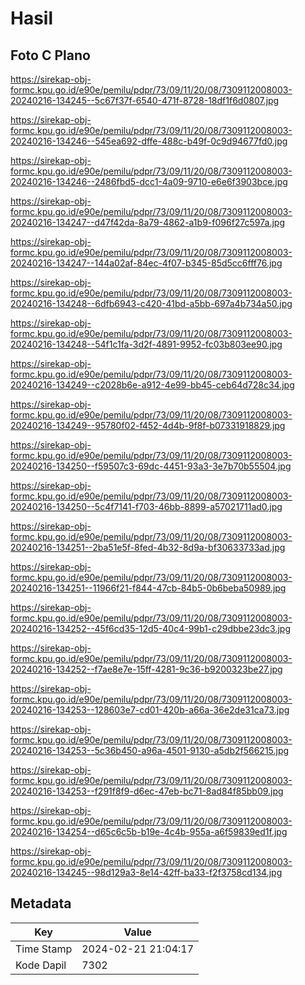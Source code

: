 # Hasil

## Foto C Plano

https://sirekap-obj-formc.kpu.go.id/e90e/pemilu/pdpr/73/09/11/20/08/7309112008003-20240216-134245--5c67f37f-6540-471f-8728-18df1f6d0807.jpg

https://sirekap-obj-formc.kpu.go.id/e90e/pemilu/pdpr/73/09/11/20/08/7309112008003-20240216-134246--545ea692-dffe-488c-b49f-0c9d94677fd0.jpg

https://sirekap-obj-formc.kpu.go.id/e90e/pemilu/pdpr/73/09/11/20/08/7309112008003-20240216-134246--2486fbd5-dcc1-4a09-9710-e6e6f3903bce.jpg

https://sirekap-obj-formc.kpu.go.id/e90e/pemilu/pdpr/73/09/11/20/08/7309112008003-20240216-134247--d47f42da-8a79-4862-a1b9-f096f27c597a.jpg

https://sirekap-obj-formc.kpu.go.id/e90e/pemilu/pdpr/73/09/11/20/08/7309112008003-20240216-134247--144a02af-84ec-4f07-b345-85d5cc6fff76.jpg

https://sirekap-obj-formc.kpu.go.id/e90e/pemilu/pdpr/73/09/11/20/08/7309112008003-20240216-134248--6dfb6943-c420-41bd-a5bb-697a4b734a50.jpg

https://sirekap-obj-formc.kpu.go.id/e90e/pemilu/pdpr/73/09/11/20/08/7309112008003-20240216-134248--54f1c1fa-3d2f-4891-9952-fc03b803ee90.jpg

https://sirekap-obj-formc.kpu.go.id/e90e/pemilu/pdpr/73/09/11/20/08/7309112008003-20240216-134249--c2028b6e-a912-4e99-bb45-ceb64d728c34.jpg

https://sirekap-obj-formc.kpu.go.id/e90e/pemilu/pdpr/73/09/11/20/08/7309112008003-20240216-134249--95780f02-f452-4d4b-9f8f-b07331918829.jpg

https://sirekap-obj-formc.kpu.go.id/e90e/pemilu/pdpr/73/09/11/20/08/7309112008003-20240216-134250--f59507c3-69dc-4451-93a3-3e7b70b55504.jpg

https://sirekap-obj-formc.kpu.go.id/e90e/pemilu/pdpr/73/09/11/20/08/7309112008003-20240216-134250--5c4f7141-f703-46bb-8899-a57021711ad0.jpg

https://sirekap-obj-formc.kpu.go.id/e90e/pemilu/pdpr/73/09/11/20/08/7309112008003-20240216-134251--2ba51e5f-8fed-4b32-8d9a-bf30633733ad.jpg

https://sirekap-obj-formc.kpu.go.id/e90e/pemilu/pdpr/73/09/11/20/08/7309112008003-20240216-134251--11966f21-f844-47cb-84b5-0b6beba50989.jpg

https://sirekap-obj-formc.kpu.go.id/e90e/pemilu/pdpr/73/09/11/20/08/7309112008003-20240216-134252--45f6cd35-12d5-40c4-99b1-c29dbbe23dc3.jpg

https://sirekap-obj-formc.kpu.go.id/e90e/pemilu/pdpr/73/09/11/20/08/7309112008003-20240216-134252--f7ae8e7e-15ff-4281-9c36-b9200323be27.jpg

https://sirekap-obj-formc.kpu.go.id/e90e/pemilu/pdpr/73/09/11/20/08/7309112008003-20240216-134253--128603e7-cd01-420b-a66a-36e2de31ca73.jpg

https://sirekap-obj-formc.kpu.go.id/e90e/pemilu/pdpr/73/09/11/20/08/7309112008003-20240216-134253--5c36b450-a96a-4501-9130-a5db2f566215.jpg

https://sirekap-obj-formc.kpu.go.id/e90e/pemilu/pdpr/73/09/11/20/08/7309112008003-20240216-134253--f291f8f9-d6ec-47eb-bc71-8ad84f85bb09.jpg

https://sirekap-obj-formc.kpu.go.id/e90e/pemilu/pdpr/73/09/11/20/08/7309112008003-20240216-134254--d65c6c5b-b19e-4c4b-955a-a6f59839ed1f.jpg

https://sirekap-obj-formc.kpu.go.id/e90e/pemilu/pdpr/73/09/11/20/08/7309112008003-20240216-134245--98d129a3-8e14-42ff-ba33-f2f3758cd134.jpg


## Metadata

| Key        | Value               |
| ---------- | ------------------- |
| Time Stamp | 2024-02-21 21:04:17 |
| Kode Dapil | 7302                |



